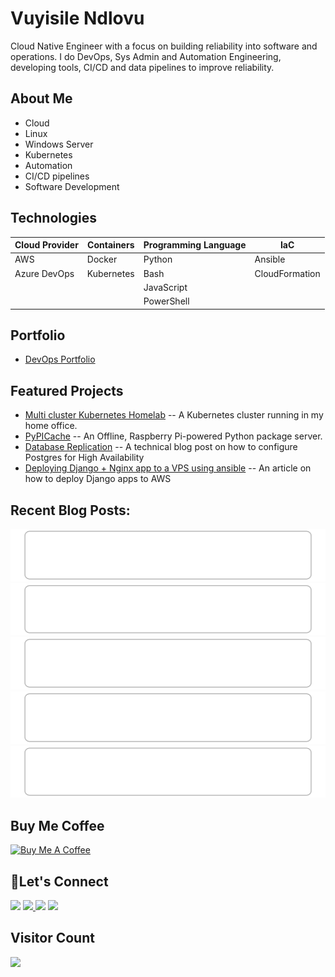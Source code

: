 # Vuyisile Ndlovu

Cloud Native Engineer with a focus on building reliability into software and operations. I do DevOps, Sys Admin and Automation Engineering, developing tools, CI/CD and data pipelines to improve reliability.

## About Me

- Cloud
- Linux
- Windows Server
- Kubernetes
- Automation
- CI/CD pipelines
- Software Development

## Technologies

| Cloud Provider | Containers | Programming Language | IaC            |
| -------------- | ---------- | -------------------- | -------------- |
| AWS            | Docker     | Python               | Ansible        |
| Azure DevOps   | Kubernetes | Bash                 | CloudFormation |
|                |            | JavaScript           |                |
|                |            | PowerShell           |                |

## Portfolio

- [DevOps Portfolio](https://github.com/terrameijar/DevOps-Snippets/)

## Featured Projects

- [Multi cluster Kubernetes Homelab](https://github.com/terrameijar/homelab-infrastructure) -- A Kubernetes cluster running in my home office.
- [PyPICache](https://terrameijar.github.io/PyPICache/) -- An Offline, Raspberry Pi-powered Python package server.
- [Database Replication](https://vuyisile.com/high-availability-in-postgresql-replication-with-docker/) -- A technical blog post on how to configure Postgres for High Availability
- [Deploying Django + Nginx app to a VPS using ansible](https://vuyisile.com/deploying-a-django-nginx-application-to-a-vps-with-ansible/) -- An article on how to deploy Django apps to AWS

## Recent Blog Posts:

<!-- blog-post-list:start -->
[![Set up a VPN using PiVPN](https://raw.githubusercontent.com/terrameijar/terrameijar/main/blog-post-list-output/Vuyisile's_Blog/Set_up_a_VPN_using_PiVPN.svg)](https://vuyisile.com/set-up-a-vpn-using-pivpn/)
[![How to Turn a USB-Only Scanner into a Wireless Scanner Using SANE and a Raspberry Pi](https://raw.githubusercontent.com/terrameijar/terrameijar/main/blog-post-list-output/Vuyisile's_Blog/How_to_Turn_a_USB-Only_Scanner_into_a_Wireless_Scanner_Using_SANE_and_a_Raspberry_Pi.svg)](https://vuyisile.com/how-to-turn-a-usb-only-scanner-into-a-wireless-scanner-using-sane-and-a-raspberry-pi/)
[![Installing Cert-Manager in Kubernetes](https://raw.githubusercontent.com/terrameijar/terrameijar/main/blog-post-list-output/Vuyisile's_Blog/Installing_Cert-Manager_in_Kubernetes.svg)](https://vuyisile.com/installing-cert-manager-in-kubernetes/)
[![Homelab Kubernetes Cluster](https://raw.githubusercontent.com/terrameijar/terrameijar/main/blog-post-list-output/Vuyisile's_Blog/Homelab_Kubernetes_Cluster.svg)](https://vuyisile.com/homelab-kubernetes-cluster/)
[![Exposing Homelab services using SSH](https://raw.githubusercontent.com/terrameijar/terrameijar/main/blog-post-list-output/Vuyisile's_Blog/Exposing_Homelab_services_using_SSH.svg)](https://vuyisile.com/exposing-homelab-services-using-ssh/)


<!-- blog-post-list:end -->

## Buy Me Coffee

<a href="https://www.buymeacoffee.com/vuyisile" target="_blank"><img src="https://cdn.buymeacoffee.com/buttons/v2/default-blue.png" alt="Buy Me A Coffee" style="height: 60px !important;width: 217px !important;" ></a>

## 🤝Let's Connect

<p>
  <a href="https://twitter.com/terrameijar"><img src="https://img.shields.io/badge/twitter-%231DA1F2.svg?&style=for-the-badge&logo=twitter&logoColor=white" height=25></a> 
  <a href="https://www.linkedin.com/in/vuyisile-ndlovu-080b3891/"><img src="https://img.shields.io/badge/linkedin-%230077B5.svg?&style=for-the-badge&logo=linkedin&logoColor=white" height=25> </a>
  <a href="https://dev.to/vndlovu"><img src="https://img.shields.io/badge/dev.to-0A0A0A?style=for-the-badge&logo=devdotto&logoColor=white" height=25></a> 
  <a href="mailto:vuyisilendlovu@gmail.com"><img src="https://img.shields.io/badge/gmail-%EA4225.svg?&style=for-the-badge&logo=gmail&logoColor=red" height=25></a>
</p>

## Visitor Count

![](https://komarev.com/ghpvc/?username=terrameijar)
